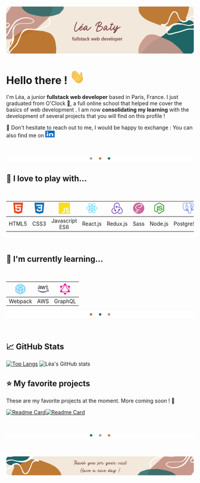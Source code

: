 <link rel="stylesheet" type="text/css" media="all" href="./styles.css" />

![profile banner](Images/readme_banner_rco.png)

# Hello there ! <img src="Images/icons/wave.gif" width="40" height="40"/>

I'm Léa, a junior **fullstack web developer** based in Paris, France. I just graduated from O'Clock 🥇, a full online school that helped me cover the basics of web development . I am now **consolidating my learning** with the development of several projects that you will find on this profile !

💬 Don't hesitate to reach out to me, I would be happy to exchange : You can also find me on  <a href="https://www.linkedin.com/in/l%C3%A9a-baty-2a542375/" target="_blank" rel="noreferrer"> <img src="Images/icons/linkedin-col.svg" width="25" height="18" style="color:#0A66C2" alt="linkedin-logo"/> </a>

<br>

![](Images/splitter1.png)


## 🙌 I love to play with... 

<br>


<img src="Images/icons/html5-col.svg" width="30" height="30" style="color:#E34F26;" alt="html5-logo"/>  |  <img src="Images/icons/css3-col.svg" width="30" height="30" style="color:#1572B6;;" alt="css3-logo"/> | <img src="Images/icons/javascript-col.svg" width="30" height="30" style="color:#F7DF1E;" alt="javascript-logo"/> | <img src="Images/icons/react-col.svg" width="30" height="30" style="color:#61DAFB;" alt="react-logo"/>  | <img src="Images/icons/redux.png" width="30" height="30" style="color:#764ABC" alt="redux-logo"/> | <img src="Images/icons/sass-col.svg" width="30" height="30" style="color:#CC6699;" alt="sass-logo"/>  | <img src="Images/icons/nodedotjs-col.svg" width="30" height="30" style="color:#339933;" alt="nodedotjs-logo"/>  | <img src="Images/icons/postgresql-col.svg" width="30" height="30" style="color:#4169E1;" alt="postgresql-logo"/>  | <img src="Images/icons/git-col.svg" width="30" height="30" style="color:#F05032;" alt="git-logo"/>  | <img src="Images/icons/figma-col.svg" width="30" height="30" style="color:#F24E1E;" alt="figma-logo"/>  |
|:---:|:---:|:---:|:---:|:---:|:---:|:---:|:---:|:---:|:---:|
| HTML5   |  CSS3 | Javascript ES6  | React.js  |  Redux.js | Sass  | Node.js  | PostgreSQL  | Git  | Figma  |

<br>

## 🧠 I'm currently learning...

<br>


<img src="Images/icons/webpack-col.svg" width="30" height="30" style="color:#8DD6F9;" alt="webpack-logo"/> | <img src="Images/icons/amazonaws-col.svg" width="30" height="30" style="color:#232F3E;" alt="amazonaws-logo"/> |   <img src="Images/icons/graphql-col.svg" width="30" height="30" style="color:#E10098;" alt="graphql-logo"/>	|
| :---:	| :---:	|:---:	|
| Webpack 	|  AWS	|  	GraphQL|


![](Images/splitter2.png)

<br>

## 📈 GitHub Stats


[![Top Langs](https://github-readme-stats.vercel.app/api/top-langs/?username=leabaty&title_color=763839&text_color=bc7832&icon_color=b99488&bg_color=f2e8db&border_color=1F6566)](https://github.com/leabaty/github-readme-stats) ![Léa's GitHub stats](https://github-readme-stats.vercel.app/api?username=leabaty&show_icons=true&title_color=763839&text_color=bc7832&icon_color=b99488&bg_color=f2e8db&border_color=1F6566&line_height=27px)

## ⭐ My favorite projects


These are my favorite projects at the moment. More coming soon ! 🚀

[![Readme Card](https://github-readme-stats.vercel.app/api/pin/?username=leabaty&repo=devolution-o-clock&title_color=763839&text_color=bc7832&icon_color=b99488&bg_color=f2e8db&border_color=1F6566)](https://github.com/leabaty/devolution-o-clock)[![Readme Card](https://github-readme-stats.vercel.app/api/pin/?username=leabaty&repo=guesthouse-website&title_color=763839&text_color=bc7832&icon_color=b99488&bg_color=f2e8db&border_color=1F6566)](https://github.com/leabaty/guesthouse-website)

<br>

![](Images/splitter3.png)

<br>

![](Images/footer_rc.png)
